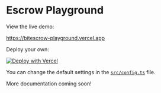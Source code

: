 # Escrow Playground

View the live demo:

https://bitescrow-playground.vercel.app

Deploy your own:

[![Deploy with Vercel](https://vercel.com/button)](https://vercel.com/new/clone?repository-url=https://github.com/BitEscrow/escrow-playground)

You can change the default settings in the [`src/config.ts`](./src/config.ts) file.

More documentation coming soon!
